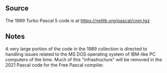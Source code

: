 ## Source

The 1989 Turbo Pascal 5 code is at https://netlib.org/pascal/cnm.tgz

## Notes

A very large portion of the code in the 1989 collection is directed to handling issues related to the
MS DOS operating system of IBM-like PC computers of the time. Much of this "infrastructure" will be
removed in the 2021 Pascal code for the Free Pascal compiler. 

